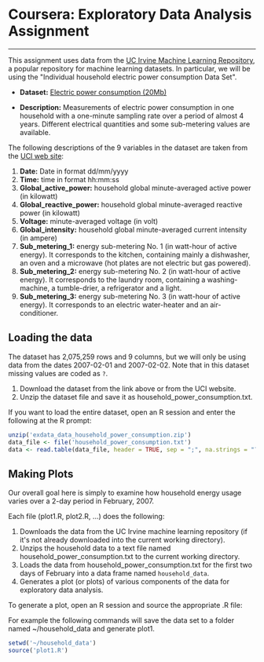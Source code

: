 Coursera: Exploratory Data Analysis Assignment
==============================================

-------------------------------------------------------------------

This assignment uses data from the [UC Irvine Machine Learning
Repository][2], a popular repository for machine learning datasets.
In particular, we will be using the "Individual household
electric power consumption Data Set".


* **Dataset:** [Electric power consumption (20Mb)][1]

* **Description:** Measurements of electric power consumption in
one household with a one-minute sampling rate over a period of almost
4 years. Different electrical quantities and some sub-metering values
are available.


The following descriptions of the 9 variables in the dataset are taken
from the [UCI web site][3]:


1. **Date:** Date in format dd/mm/yyyy
2. **Time:** time in format hh:mm:ss
3. **Global_active_power:** household global minute-averaged active power
   (in kilowatt)
4. **Global_reactive_power:** household global minute-averaged reactive power
   (in kilowatt)
5. **Voltage:** minute-averaged voltage (in volt)
6. **Global_intensity:** household global minute-averaged current intensity
   (in ampere)
7. **Sub_metering_1:** energy sub-metering No. 1 (in watt-hour of active
   energy). It corresponds to the kitchen, containing mainly a dishwasher,
   an oven and a microwave (hot plates are not electric but gas powered).
8. **Sub_metering_2:** energy sub-metering No. 2 (in watt-hour of active
   energy). It corresponds to the laundry room, containing a washing-machine,
   a tumble-drier, a refrigerator and a light.
9. **Sub_metering_3:** energy sub-metering No. 3 (in watt-hour of active
   energy). It corresponds to an electric water-heater and an air-conditioner.

Loading the data
----------------

The dataset has 2,075,259 rows and 9 columns, but we will only be using
data from the dates 2007-02-01 and 2007-02-02. Note that in this dataset
missing values are coded as `?`.

1. Download the dataset from the link above or from the UCI website.
2. Unzip the dataset file and save it as household_power_consumption.txt.

If you want to load the entire dataset, open an R session and enter the
following at the R prompt:
```r
unzip('exdata_data_household_power_consumption.zip')
data_file <- file('household_power_consumption.txt')
data <- read.table(data_file, header = TRUE, sep = ";", na.strings = "?")
```


Making Plots
------------

Our overall goal here is simply to examine how household energy usage
varies over a 2-day period in February, 2007.

Each file (plot1.R, plot2.R, ...) does the following:

1. Downloads the data from the UC Irvine machine learning repository (if it's
   not already downloaded into the current working directory).
2. Unzips the household data to a text file named
   household_power_consumption.txt to the current working directory.
3. Loads the data from household_power_consumption.txt for the first
   two days of February into a data frame named `household_data`.
4. Generates a plot (or plots) of various components of the data for
   exploratory data analysis.

To generate a plot, open an R session and source the appropriate .R file:

For example the following commands will save the data set to a folder named
~/household_data and generate plot1.
```r
setwd('~/household_data')
source('plot1.R')
```



[1]: https://d396qusza40orc.cloudfront.net/exdata%2Fdata%2Fhousehold_power_consumption.zip
[2]: http://archive.ics.uci.edu/ml/
[3]: https://archive.ics.uci.edu/ml/datasets/Individual+household+electric+power+consumption
